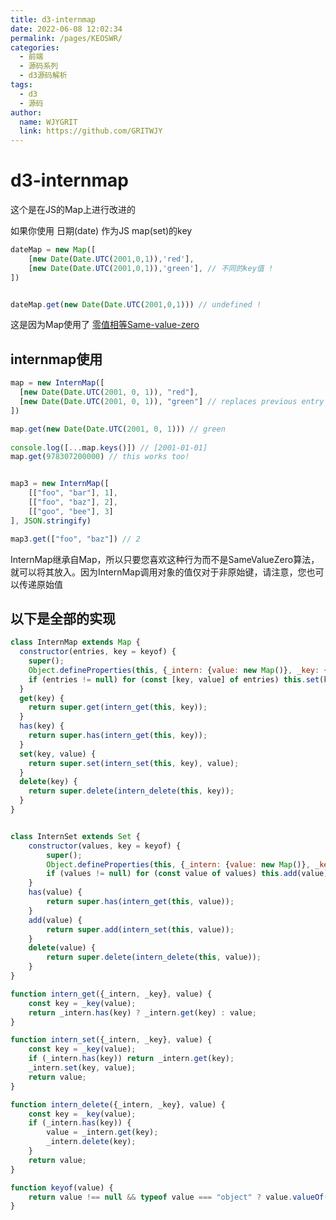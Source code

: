 ```yaml
---
title: d3-internmap
date: 2022-06-08 12:02:34
permalink: /pages/KEOSWR/
categories:
  - 前端
  - 源码系列
  - d3源码解析
tags:
  - d3
  - 源码
author:
  name: WJYGRIT
  link: https://github.com/GRITWJY
---
```


# d3-internmap

这个是在JS的Map上进行改进的


如果你使用 日期(date) 作为JS map(set)的key

```javascript
dateMap = new Map([
    [new Date(Date.UTC(2001,0,1)),'red'],
    [new Date(Date.UTC(2001,0,1)),'green'], // 不同的key值 !
])


dateMap.get(new Date(Date.UTC(2001,0,1))) // undefined !
```

这是因为Map使用了 [零值相等Same-value-zero](https://developer.mozilla.org/en-US/docs/Web/JavaScript/Equality_comparisons_and_sameness#same-value-zero_equality)

## internmap使用

```javascript
map = new InternMap([
  [new Date(Date.UTC(2001, 0, 1)), "red"],
  [new Date(Date.UTC(2001, 0, 1)), "green"] // replaces previous entry
])

map.get(new Date(Date.UTC(2001, 0, 1))) // green
    
console.log([...map.keys()]) // [2001-01-01]
map.get(978307200000) // this works too!


map3 = new InternMap([
    [["foo", "bar"], 1],
    [["foo", "baz"], 2],
    [["goo", "bee"], 3]
], JSON.stringify)

map3.get(["foo", "baz"]) // 2
```

InternMap继承自Map，所以只要您喜欢这种行为而不是SameValueZero算法，就可以将其放入。因为InternMap调用对象的值仅对于非原始键，请注意，您也可以传递原始值

## 以下是全部的实现
```javascript
class InternMap extends Map {
  constructor(entries, key = keyof) {
    super();
    Object.defineProperties(this, {_intern: {value: new Map()}, _key: {value: key}});
    if (entries != null) for (const [key, value] of entries) this.set(key, value);
  }
  get(key) {
    return super.get(intern_get(this, key));
  }
  has(key) {
    return super.has(intern_get(this, key));
  }
  set(key, value) {
    return super.set(intern_set(this, key), value);
  }
  delete(key) {
    return super.delete(intern_delete(this, key));
  }
}


class InternSet extends Set {
    constructor(values, key = keyof) {
        super();
        Object.defineProperties(this, {_intern: {value: new Map()}, _key: {value: key}});
        if (values != null) for (const value of values) this.add(value);
    }
    has(value) {
        return super.has(intern_get(this, value));
    }
    add(value) {
        return super.add(intern_set(this, value));
    }
    delete(value) {
        return super.delete(intern_delete(this, value));
    }
}

function intern_get({_intern, _key}, value) {
    const key = _key(value);
    return _intern.has(key) ? _intern.get(key) : value;
}

function intern_set({_intern, _key}, value) {
    const key = _key(value);
    if (_intern.has(key)) return _intern.get(key);
    _intern.set(key, value);
    return value;
}

function intern_delete({_intern, _key}, value) {
    const key = _key(value);
    if (_intern.has(key)) {
        value = _intern.get(key);
        _intern.delete(key);
    }
    return value;
}

function keyof(value) {
    return value !== null && typeof value === "object" ? value.valueOf() : value;
}
```
